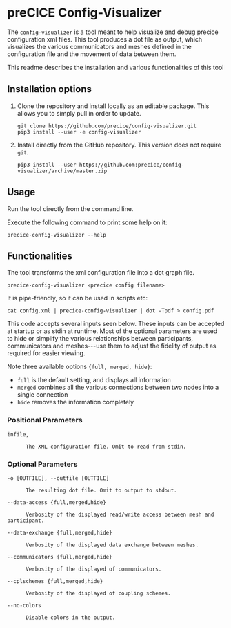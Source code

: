 # preCICE Config-Visualizer

The `config-visualizer` is a tool meant to help visualize and debug precice configuration xml files. This tool produces a dot file as output, which visualizes the various communicators and meshes defined in the configuration file and the movement of data between them.

This readme describes the installation and various functionalities of this tool

## Installation options

1.  Clone the repository and install locally as an editable package.
    This allows you to simply pull in order to update.

    ```
    git clone https://github.com/precice/config-visualizer.git
    pip3 install --user -e config-visualizer
    ```

2.  Install directly from the GitHub repository.
    This version does not require `git`.

    ```
    pip3 install --user https://github.com:precice/config-visualizer/archive/master.zip
    ```

## Usage

Run the tool directly from the command line.

Execute the following command to print some help on it:
```
precice-config-visualizer --help
```

## Functionalities

The tool transforms the xml configuration file into a dot graph file.
```
precice-config-visualizer <precice config filename>
```

It is pipe-friendly, so it can be used in scripts etc:
```
cat config.xml | precice-config-visualizer | dot -Tpdf > config.pdf
```

This code accepts several inputs seen below. These inputs can be accepted at startup or as stdin at runtime. Most of the optional parameters are used to hide or simplify the various relationships between participants, communicators and meshes---use them to adjust the fidelity of output as required for easier viewing.

 Note three available options `{full, merged, hide}`: 
 - `full` is the default setting, and displays all information
 - `merged` combines all the various connections between two nodes into a single connection
 - `hide` removes the information completely

  ### Positional Parameters
  ```
  infile, 
  ```
          The XML configuration file. Omit to read from stdin.


  ### Optional Parameters
  ```
  -o [OUTFILE], --outfile [OUTFILE] 
  ```
          The resulting dot file. Omit to output to stdout.

  ```
  --data-access {full,merged,hide} 
  ```
          Verbosity of the displayed read/write access between mesh and participant.

  ```
  --data-exchange {full,merged,hide} 
  ```
          Verbosity of the displayed data exchange between meshes.
  ```
  --communicators {full,merged,hide} 
  ```
          Verbosity of the displayed of communicators.
  ```
  --cplschemes {full,merged,hide} 
  ```
          Verbosity of the displayed of coupling schemes.
  ```
  --no-colors           
  ```
          Disable colors in the output.
